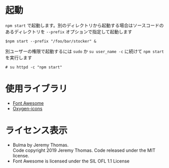 # 起動

`npm start` で起動します。別のディレクトリから起動する場合はソースコードのあるディレクトリを `--prefix` オプションで指定して起動します

```
$npm start --prefix "/foo/bar/stocker" &
```

別ユーザーの権限で起動するには `sudo` か `su user_name -c` に続けて `npm start` を実行します

```
# su httpd -c "npm start"
```

# 使用ライブラリ

* [Font Awesome](https://fontawesome.com/)
* [Oxygen-icons](http://www.oxygen-icons.org)

# ライセンス表示

* Bulma by Jeremy Thomas.  
  Code copyright 2019 Jeremy Thomas. Code released under the MIT license.
* Font Awesome is licensed under the SIL OFL 1.1 License
